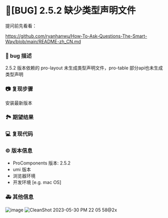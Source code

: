 # 🐛[BUG] 2.5.2 缺少类型声明文件

提问前先看看：

https://github.com/ryanhanwu/How-To-Ask-Questions-The-Smart-Way/blob/main/README-zh_CN.md

### 🐛 bug 描述

2.5.2 版本依赖的 pro-layout 未生成类型声明文件，pro-table 部分api也未生成类型声明

### 📷 复现步骤

安装最新版本

### 🏞 期望结果

<!--
描述你原本期望看到的结果
-->

### 💻 复现代码

<!--
提供可复现的代码，仓库，或线上示例
-->

### © 版本信息

- ProComponents 版本: 2.5.2
- umi 版本
- 浏览器环境
- 开发环境 [e.g. mac OS]

### 🚑 其他信息

![image](https://github.com/ant-design/pro-components/assets/45458124/8afcea74-dfbd-46ea-b770-1d67b201711f)
![CleanShot 2023-05-30 PM 22 05 58@2x](https://github.com/ant-design/pro-components/assets/45458124/6241cf5d-5868-47ec-89ce-1e86a50424a9)
